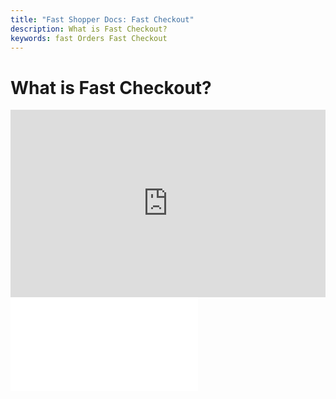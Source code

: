 ```yaml
---
title: "Fast Shopper Docs: Fast Checkout"
description: What is Fast Checkout?
keywords: fast Orders Fast Checkout
---
```


# What is Fast Checkout?

<iframe src="https://www.loom.com/embed/53a82e684aca4c6bb0571d79a4e02a03" frameborder="0" webkitallowfullscreen mozallowfullscreen allowfullscreen style="width: 100%; height: 300px;"></iframe>

<embed src="/reusables/for-shoppers/_fast_all_what_is_fast_checkout" />
